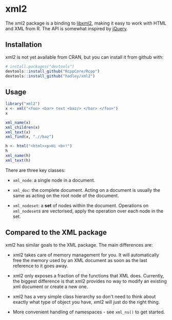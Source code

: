 # xml2

The xml2 package is a binding to [libxml2](http://xmlsoft.org), making it easy to work with HTML and XML from R. The API is somewhat inspired by [jQuery](http://jquery.com).

## Installation

xml2 is not yet available from CRAN, but you can install it from github with:

```R
# install.packages("devtools")
devtools::install_github("RcppCore/Rcpp")
devtools::install_github("hadley/xml2")
```

## Usage

```R
library("xml2")
x <- xml("<foo> <bar> text <baz/> </bar> </foo>")
x

xml_name(x)
xml_children(x)
xml_text(x)
xml_find(x, ".//baz")

h <- html("<html><p>Hi <b>!")
h
xml_name(h)
xml_text(h)
```

There are three key classes:

* `xml_node`: a single node in a document.

* `xml_doc`: the complete document. Acting on a document is usually the same 
  as acting on the root node of the document.

* `xml_nodeset`: a __set__ of nodes within the document. Operations on 
  `xml_nodeset`s are vectorised, apply the operation over each node in the set.

## Compared to the XML package

xml2 has similar goals to the XML package. The main differences are:

* xml2 takes care of memory management for you. It will automatically
  free the memory used by an XML document as soon as the last reference
  to it goes away.

* xml2 only exposes a fraction of the functions that XML does. Currently,
  the biggest difference is that xml2 provides no way to modify an existing
  xml document or create a new one.

* xml2 has a very simple class hierarchy so don't need to think about exactly 
  what type of object you have, xml2 will just do the right thing.

* More convenient handling of namespaces - see `xml_ns()` to get started.
